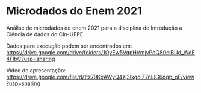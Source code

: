 # Microdados do Enem 2021
Análise de microdados do enem 2021 para a disciplina de Introdução a Ciência de dados do CIn-UFPE  
  
Dados para execução podem ser encontrados em:  
https://drive.google.com/drive/folders/1OyEw5VqpHVmjvPdQ80elBUd_WdE4FlbC?usp=sharing  
  
Vídeo de apresentação:  
https://drive.google.com/file/d/1tz79KxAWyQ4zj3IkgdiZ7nIJG6dqp_oF/view?usp=sharing
